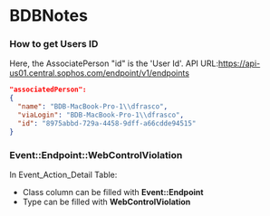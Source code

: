 # BDBNotes

### How to get Users ID
 Here, the AssociatePerson "id" is the 'User Id'.
 API URL:https://api-us01.central.sophos.com/endpoint/v1/endpoints

```json
"associatedPerson": 
{
  "name": "BDB-MacBook-Pro-1\\dfrasco",
  "viaLogin": "BDB-MacBook-Pro-1\\dfrasco",
  "id": "8975abbd-729a-4458-9dff-a66cdde94515"
}
 ```
### Event::Endpoint::WebControlViolation
In Event_Action_Detail Table:
- Class column can be filled with **Event::Endpoint**
- Type can be filled with **WebControlViolation**
